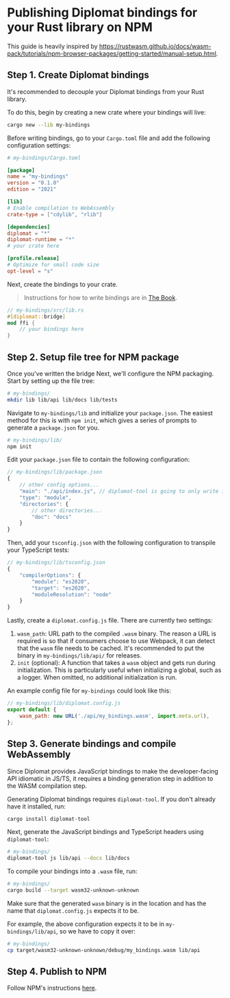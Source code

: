 # Publishing Diplomat bindings for your Rust library on NPM

This guide is heavily inspired by https://rustwasm.github.io/docs/wasm-pack/tutorials/npm-browser-packages/getting-started/manual-setup.html.

## Step 1. Create Diplomat bindings
It's recommended to decouple your Diplomat bindings from your Rust library.

To do this, begin by creating a new crate where your bindings will live:
```sh
cargo new --lib my-bindings
```

Before writing bindings, go to your `Cargo.toml` file and add the following configuration settings:

```toml
# my-bindings/Cargo.toml

[package]
name = "my-bindings"
version = "0.1.0"
edition = "2021"

[lib]
# Enable compilation to WebAssembly
crate-type = ["cdylib", "rlib"]

[dependencies]
diplomat = "*"
diplomat-runtime = "*"
# your crate here

[profile.release]
# Optimize for small code size
opt-level = "s"
```

Next, create the bindings to your crate.
> Instructions for how to write bindings are in [The Book](https://rust-diplomat.github.io/diplomat/types.html).
```rust
// my-bindings/src/lib.rs
#[diplomat::bridge]
mod ffi {
    // your bindings here
}
```

## Step 2. Setup file tree for NPM package

Once you've written the bridge
Next, we'll configure the NPM packaging. Start by setting up the file tree:

```sh
# my-bindings/
mkdir lib lib/api lib/docs lib/tests
```

Navigate to `my-bindings/lib` and initialize your `package.json`. The easiest method for this is with `npm init`, which gives a series of prompts to generate a `package.json` for you.
```sh
# my-bindings/lib/
npm init
```

Edit your `package.json` file to contain the following configuration:
```js
// my-bindings/lib/package.json
{
    // other config options...
    "main": "./api/index.js", // diplomat-tool is going to only write in `api/` later
    "type": "module",
    "directories": {
        // other directories...
        "doc": "docs"
    }
}
```

Then, add your `tsconfig.json` with the following configuration to transpile your TypeScript tests:
```js
// my-bindings/lib/tsconfig.json
{
    "compilerOptions": {
        "module": "es2020",
        "target": "es2020",
        "moduleResolution": "node"
    }
}
```

Lastly, create a `diplomat.config.js` file. There are currently two settings:
1. `wasm_path`: URL path to the compiled `.wasm` binary. The reason a URL is required is so that if consumers choose to use Webpack, it can detect that the `wasm` file needs to be cached. It's recommended to put the binary in `my-bindings/lib/api/` for releases.
2. `init` (optional): A function that takes a `wasm` object and gets run during initialization. This is particularly useful when initializing a global, such as a logger. When omitted, no additional initialization is run.

An example config file for `my-bindings` could look like this:
```js
// my-bindings/lib/diplomat.config.js
export default {
    wasm_path: new URL('./api/my_bindings.wasm', import.meta.url),
};
```


## Step 3. Generate bindings and compile WebAssembly

Since Diplomat provides JavaScript bindings to make the developer-facing API idiomatic in JS/TS, it requires a binding generation step in addition to the WASM compilation step.

Generating Diplomat bindings requires `diplomat-tool`. If you don't already have it installed, run:
```sh
cargo install diplomat-tool
```

Next, generate the JavaScript bindings and TypeScript headers using `diplomat-tool`:
```sh
# my-bindings/
diplomat-tool js lib/api --docs lib/docs
```

To compile your bindings into a `.wasm` file, run:
```sh
# my-bindings/
cargo build --target wasm32-unknown-unknown
```

Make sure that the generated `wasm` binary is in the location and has the name that `diplomat.config.js` expects it to be.

For example, the above configuration expects it to be in `my-bindings/lib/api`, so we have to copy it over:
```sh
# my-bindings/
cp target/wasm32-unknown-unknown/debug/my_bindings.wasm lib/api
```

## Step 4. Publish to NPM

Follow NPM's instructions [here](https://docs.npmjs.com/packages-and-modules/contributing-packages-to-the-registry).